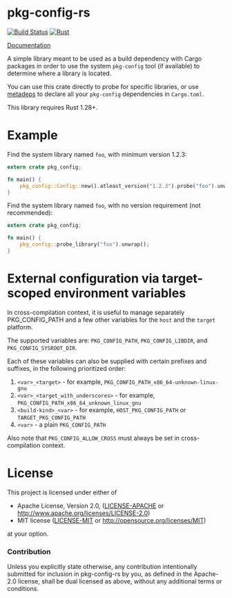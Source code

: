 # pkg-config-rs

[![Build Status](https://travis-ci.com/rust-lang/pkg-config-rs.svg?branch=master)](https://travis-ci.com/rust-lang/pkg-config-rs)
[![Rust](https://img.shields.io/badge/rust-1.28%2B-blue.svg?maxAge=3600)](https://github.com/rust-lang/pkg-config-rs/)

[Documentation](https://docs.rs/pkg-config)

A simple library meant to be used as a build dependency with Cargo packages in
order to use the system `pkg-config` tool (if available) to determine where a
library is located.

You can use this crate directly to probe for specific libraries, or use
[metadeps](https://github.com/joshtriplett/metadeps) to declare all your
`pkg-config` dependencies in `Cargo.toml`.

This library requires Rust 1.28+.

# Example

Find the system library named `foo`, with minimum version 1.2.3:

```rust
extern crate pkg_config;

fn main() {
    pkg_config::Config::new().atleast_version("1.2.3").probe("foo").unwrap();
}
```

Find the system library named `foo`, with no version requirement (not
recommended):

```rust
extern crate pkg_config;

fn main() {
    pkg_config::probe_library("foo").unwrap();
}
```

# External configuration via target-scoped environment variables

In cross-compilation context, it is useful to manage separately PKG_CONFIG_PATH
and a few other variables for the `host` and the `target` platform.

The supported variables are: `PKG_CONFIG_PATH`, `PKG_CONFIG_LIBDIR`, and
`PKG_CONFIG_SYSROOT_DIR`.

Each of these variables can also be supplied with certain prefixes and suffixes, in the following prioritized order:

1. `<var>_<target>` - for example, `PKG_CONFIG_PATH_x86_64-unknown-linux-gnu`
2. `<var>_<target_with_underscores>` - for example, `PKG_CONFIG_PATH_x86_64_unknown_linux_gnu`
3. `<build-kind>_<var>` - for example, `HOST_PKG_CONFIG_PATH` or `TARGET_PKG_CONFIG_PATH`
4. `<var>` - a plain `PKG_CONFIG_PATH`

Also note that `PKG_CONFIG_ALLOW_CROSS` must always be set in cross-compilation context.

# License

This project is licensed under either of

 * Apache License, Version 2.0, ([LICENSE-APACHE](LICENSE-APACHE) or
   http://www.apache.org/licenses/LICENSE-2.0)
 * MIT license ([LICENSE-MIT](LICENSE-MIT) or
   http://opensource.org/licenses/MIT)

at your option.

### Contribution

Unless you explicitly state otherwise, any contribution intentionally submitted
for inclusion in pkg-config-rs by you, as defined in the Apache-2.0 license, shall be
dual licensed as above, without any additional terms or conditions.
